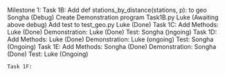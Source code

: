 Milestone 1:
    Task 1B:
        Add def stations_by_distance(stations, p): to geo
            Songha (Debug)
        Create Demonstration program Task1B.py
            Luke (Awaiting above debug)
        Add test to test_geo.py
            Luke (Done)
    Task 1C:
        Add Methods:
            Luke (Done)
        Demonstration:
            Luke (Done)
        Test:
            Songha ()ngoing)
    Task 1D:
        Add Methods:
            Luke (Done)
        Demonstration:
            Luke (ongoing)
        Test:
            Songha (Ongoing)
    Task 1E:
        Add Methods:
            Songha (Done)
        Demonstration:
            Songha (Done)
        Test:
            Luke (Ongoing)
        
    Task 1F:

